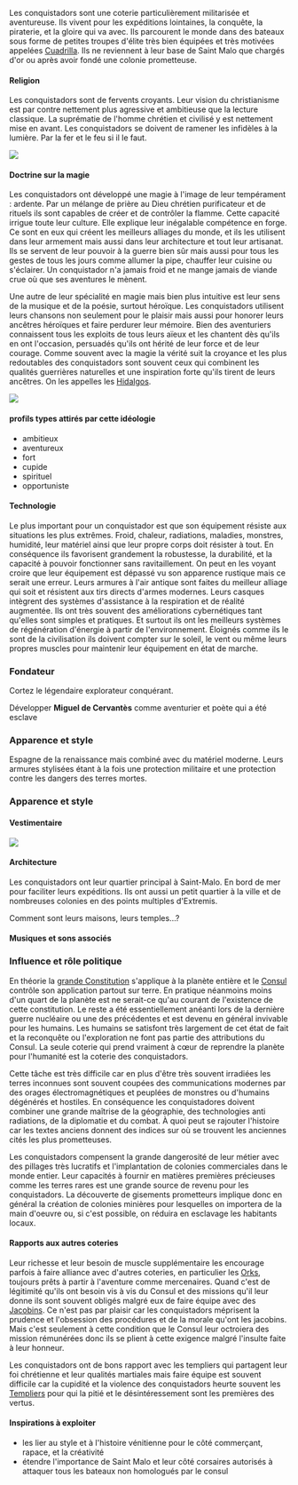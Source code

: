 Les conquistadors sont une coterie particulièrement militarisée et aventureuse. Ils vivent pour les expéditions lointaines, la conquête, la piraterie, et la gloire qui va avec. Ils parcourent le monde dans des bateaux sous forme de petites troupes d'élite très bien équipées et très motivées appelées [Cuadrilla](Cuadrilla). Ils ne reviennent à leur base de Saint Malo que chargés d'or ou après avoir fondé une colonie prometteuse.

#### Religion

Les conquistadors sont de fervents croyants. Leur vision du christianisme est par contre nettement plus agressive et ambitieuse que la lecture classique. La suprématie de l'homme chrétien et civilisé y est nettement mise en avant. Les conquistadors se doivent de ramener les infidèles à la lumière. Par la fer et le feu si il le faut.

![](https://qph.cf2.quoracdn.net/main-qimg-105d86b2bc7faa5fad54f5d9a0e4c61c)

#### Doctrine sur la magie
Les conquistadors ont développé une magie à l'image de leur tempérament : ardente. Par un mélange de prière au Dieu chrétien purificateur et de rituels ils sont capables de créer et de contrôler la flamme. Cette capacité irrigue toute leur culture. Elle explique leur inégalable compétence en forge. Ce sont en eux qui créent les meilleurs alliages du monde, et ils les utilisent dans leur armement mais aussi dans leur architecture et tout leur artisanat. Ils se servent de leur pouvoir à la guerre bien sûr mais aussi pour tous les gestes de tous les jours comme allumer la pipe, chauffer leur cuisine ou s'éclairer. Un conquistador n'a jamais froid et ne mange jamais de viande crue où que ses aventures le mènent.

Une autre de leur spécialité en magie mais bien plus intuitive est leur sens de la musique et de la poésie, surtout héroïque. Les conquistadors utilisent leurs chansons non seulement pour le plaisir mais aussi pour honorer leurs ancêtres héroïques et faire perdurer leur mémoire. Bien des aventuriers connaissent tous les exploits de tous leurs aïeux et les chantent dès qu'ils en ont l'occasion, persuadés qu'ils ont hérité de leur force et de leur courage. Comme souvent avec la magie la vérité suit la croyance et les plus redoutables des conquistadors sont souvent ceux qui combinent les qualités guerrières naturelles et une inspiration forte qu'ils tirent de leurs ancêtres. On les appelles les [Hidalgos](Hidalgos).

![](https://qph.fs.quoracdn.net/main-qimg-4c3d3931586ed08f16a55a13334241dd)

#### profils types attirés par cette idéologie
* ambitieux
* aventureux
* fort
* cupide
* spirituel
* opportuniste

#### Technologie
Le plus important pour un conquistador est que son équipement résiste aux situations les plus extrêmes. Froid, chaleur, radiations, maladies, monstres, humidité, leur matériel ainsi que leur propre corps doit résister à tout. En conséquence ils favorisent grandement la robustesse, la durabilité, et la capacité à pouvoir fonctionner sans ravitaillement. On peut en les voyant croire que leur équipement est dépassé vu son apparence rustique mais ce serait une erreur. Leurs armures à l'air antique sont faites du meilleur alliage qui soit et résistent aux tirs directs d'armes modernes. Leurs casques intègrent des systèmes d'assistance à la respiration et de réalité augmentée. Ils ont très souvent des améliorations cybernétiques tant qu'elles sont simples et pratiques. Et surtout ils ont les meilleurs systèmes de régénération d'énergie à partir de l'environnement. Éloignés comme ils le sont de la civilisation ils doivent compter sur le soleil, le vent ou même leurs propres muscles pour maintenir leur équipement en état de marche.

### Fondateur
Cortez le légendaire explorateur conquérant.

Développer **Miguel de Cervantès** comme aventurier et poète qui a été esclave

### Apparence et style

Espagne de la renaissance mais combiné avec du matériel moderne. Leurs armures stylisées étant à la fois une protection militaire et une protection contre les dangers des terres mortes.

### Apparence et style

#### Vestimentaire

![](https://i.pinimg.com/originals/85/7b/ac/857bac19de788db33b4d8b7a86388abb.jpg)

#### Architecture
Les conquistadors ont leur quartier principal à Saint-Malo. En bord de mer pour faciliter leurs expéditions. Ils ont aussi un petit quartier à la ville et de nombreuses colonies en des points multiples d'Extremis.
 
Comment sont leurs maisons, leurs temples...?

#### Musiques et sons associés

### Influence et rôle politique
En théorie la [grande Constitution](Constitution-planétaire) s'applique à la planète entière et le [Consul](Consul) contrôle son application partout sur terre. En pratique néanmoins moins d'un quart de la planète est ne serait-ce qu'au courant de l'existence de cette constitution. Le reste a été essentiellement anéanti lors de la dernière guerre nucléaire ou une des précédentes et est devenu en général invivable pour les humains. Les humains se satisfont très largement de cet état de fait et la reconquête ou l'exploration ne font pas partie des attributions du Consul. La seule coterie qui prend vraiment à cœur de reprendre la planète pour l'humanité est la coterie des conquistadors.

Cette tâche est très difficile car en plus d'être très souvent irradiées les terres inconnues sont souvent coupées des communications modernes par des orages électromagnétiques et peuplées de monstres ou d'humains dégénérés et hostiles. En conséquence les conquistadores doivent combiner une grande maîtrise de la géographie, des technologies anti radiations, de la diplomatie et du combat. À quoi peut se rajouter l'histoire car les textes anciens donnent des indices sur où se trouvent les anciennes cités les plus prometteuses.

Les conquistadors compensent la grande dangerosité de leur métier avec des pillages très lucratifs et l'implantation de colonies commerciales dans le monde entier. Leur capacités à fournir en matières premières précieuses comme les terres rares est une grande source de revenu pour les conquistadors. La découverte de gisements prometteurs implique donc en général la création de colonies minières pour lesquelles on importera de la main d'oeuvre ou, si c'est possible, on réduira en esclavage les habitants locaux.

#### Rapports aux autres coteries
Leur richesse et leur besoin de muscle supplémentaire les encourage parfois à faire alliance avec d'autres coteries, en particulier les [Orks](Orks), toujours prêts à partir à l'aventure comme mercenaires. Quand c'est de légitimité qu'ils ont besoin vis à vis du Consul et des missions qu'il leur donne ils sont souvent obligés malgré eux de faire équipe avec des [Jacobins](Les-Jacobins). Ce n'est pas par plaisir car les conquistadors méprisent la prudence et l'obsession des procédures et de la morale qu'ont les jacobins. Mais c'est seulement à cette condition que le Consul leur octroiera des mission rémunérées donc ils se plient à cette exigence malgré l'insulte faite à leur honneur.

Les conquistadors ont de bons rapport avec les templiers qui partagent leur foi chrétienne et leur qualités martiales mais faire équipe est souvent difficile car la cupidité et la violence des conquistadors heurte souvent les [Templiers](Templiers) pour qui la pitié et le désintéressement sont les premières des vertus.

#### Inspirations à exploiter
* les lier au style et à l'histoire vénitienne pour le côté commerçant, rapace, et la créativité
* étendre l'importance de Saint Malo et leur côté corsaires autorisés à attaquer tous les bateaux non homologués par le consul